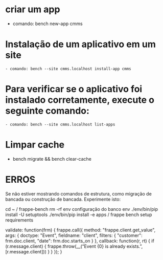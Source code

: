 # criar um app
 - comando: bench new-app cmms

# Instalação de um aplicativo em um site 
    - comando: bench --site cmms.localhost install-app cmms

# Para verificar se o aplicativo foi instalado corretamente, execute o seguinte comando:
    - comando: bench --site cmms.localhost list-apps

# Limpar cache
 - bench migrate && bench clear-cache




# ERROS

Se não estiver mostrando comandos de estrutura, como migração de bancada ou construção de bancada.
Experimente isto:

cd ~ / frappe-bench
rm -rf env
configuração do banco env
./env/bin/pip install -U setuptools
./env/bin/pip install -e apps / frappe
bench setup requirements


validate: function(frm) {
		frappe.call({
			method: "frappe.client.get_value",
			args: {
				doctype: "Event",
				fieldname: "client",
				filters: {
					"customer": frm.doc.client,
					"date": frm.doc.starts_on
				}
			},
			callback: function(r, rt) {
				if (r.message.client) {
					frappe.throw(__(“Event {0} is already exists.”, [r.message.client]))
				}
			}
		});
	}